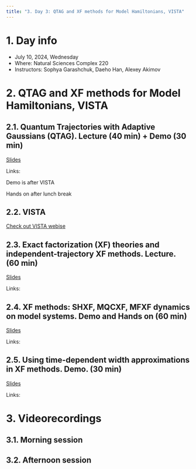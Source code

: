 ```yaml
---
title: "3. Day 3: QTAG and XF methods for Model Hamiltonians, VISTA"
---
```


# 1. Day info

 - July 10, 2024, Wednesday
 - Where: Natural Sciences Complex 220
 - Instructors: Sophya Garashchuk, Daeho Han, Alexey Akimov

# 2. QTAG and XF methods for Model Hamiltonians, VISTA 

## 2.1. Quantum Trajectories with Adaptive Gaussians (QTAG). Lecture (40 min) + Demo (30 min)

[Slides]()

Links:


Demo is after VISTA 

Hands on after lunch break

## 2.2. VISTA

[Check out VISTA webise](https://quantum-dynamics-hub.github.io/VISTA/)

## 2.3. Exact factorization (XF) theories and independent-trajectory XF methods. Lecture. (60 min)

[Slides]()

Links:


## 2.4. XF methods: SHXF, MQCXF, MFXF dynamics on model systems. Demo and Hands on (60 min)

[Slides]()

Links:

## 2.5. Using time-dependent width approximations in XF methods. Demo. (30 min)

[Slides]()

Links:

# 3. Videorecordings

## 3.1. Morning session

## 3.2. Afternoon session

